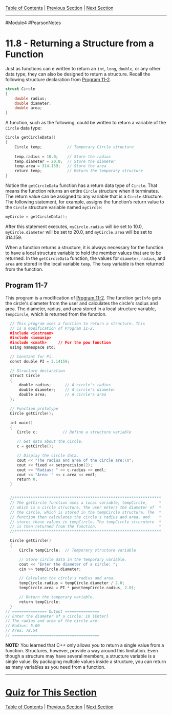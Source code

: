[Table of Contents](/README.md) | [Previous Section](11.7%20-%20Structures%20as%20Function%20Arguments.md) | [Next Section](11.9%20-%20Using%20Structured%20Bindings%20with%20Structures.md) <br />

-----
#Module4 #PearsonNotes 
# 11.8 - Returning a Structure from a Function
Just as functions can e written to return an `int`, `long`, `double`, or any other data type, they can also be designed to return a structure. Recall the following structure declaration from [Program 11-2](11.3%20-%20Accessing%20Structure%20Members.md#Program-11-2).
```c++
struct Circle
{
	double radius;
	double diameter;
	double area;
}
```

A function, such as the following, could be written to return a variable of the `Circle` data type:
```c++
Circle getCircleData()       
{         
	Circle temp;           // Temporary Circle structure
     
	temp.radius = 10.0;    // Store the radius
	temp.diameter = 20.0;  // Store the diameter
	temp.area = 314.159;   // Store the area
	return temp;           // Return the temporary structure      
}
```

Notice the `getCircleData` function has a return data type of `Circle`. That means the function returns an entire `Circle` structure when it terminates. The return value can be assigned to any variable that is a `Circle` structure. The following statement, for example, assigns the function’s return value to the `Circle` structure variable named `myCircle`:
```c++
myCircle = getCircleData();
```

After this statement executes, `myCircle.radius` will be set to 10.0, `myCircle.diameter` will be set to 20.0, and `myCircle.area` will be set to 314.159.

When a function returns a structure, it is always necessary for the function to have a local structure variable to hold the member values that are to be returned. In the `getCircleData` function, the values for `diameter`, `radius`, and `area` are stored in the local variable `temp`. The `temp` variable is then returned from the function.

## Program 11-7
This program is a modification of [Program 11-2](11.3%20-%20Accessing%20Structure%20Members.md#Program-11-2). The function `getInfo` gets the circle's diameter from the user and calculates the circle's radius and area. The diameter, radius, and area stored in a local structure variable, `tempCircle`, which is returned from the function.
```c++
  // This program uses a function to return a structure. This
  // is a modification of Program 11-2.
  #include <iostream>
  #include <iomanip>
  #include <cmath>     // For the pow function
  using namespace std;

  // Constant for Pi.
  const double PI = 3.14159;

  // Structure declaration
  struct Circle
  {
      double radius;      // A circle's radius
      double diameter;    // A circle's diameter
      double area;        // A circle's area
  };

  // Function prototype
  Circle getCircle();

  int main()
  {
     Circle c;           // Define a structure variable

     // Get data about the circle.
     c = getCircle();

     // Display the circle data.
     cout << "The radius and area of the circle are:\n";
     cout << fixed << setprecision(2);
     cout << "Radius: " << c.radius << endl;
     cout << "Area: " << c.area << endl;
     return 0;
  }


  //****************************************************************
  // The getCircle function uses a local variable, tempCircle,     *
  // which is a circle structure. The user enters the diameter of  *
  // the circle, which is stored in the tempCircle structure. The  *
  // function then calculates the circle's radius and area, and    *
  // stores those values in tempCircle. The tempCircle strucutere  *
  // is then returned from the function.                           *
  //****************************************************************

  Circle getCircle()
  {
      Circle tempCircle;  // Temporary structure variable

      // Store circle data in the temporary variable.
      cout << "Enter the diameter of a circle: ";
      cin >> tempCircle.diameter;

      // Calculate the circle's radius and area.
      tempCircle.radius = tempCircle.diameter / 2.0;
      tempCircle.area = PI * pow(tempCircle.radius, 2.0);

      // Return the temporary variable.
      return tempCircle;
  }
// =============== Output ===============
// Enter the diameter of a circle: 10 [Enter]
// The radius and area of the circle are:
// Radius: 5.00
// Area: 78.54
// ======================================
```

**NOTE:** You learned that C++ only allows you to return a single value from a function. Structures, however, provide a way around this limitation. Even though a structure may have several members, a structure variable is a single value. By packaging multiple values inside a structure, you can return as many variables as you need from a function.

-----
# [Quiz for This Section](!%20Unit%2011%20Answers.md#Quiz-11.8)
[Table of Contents](/README.md) | [Previous Section](11.7%20-%20Structures%20as%20Function%20Arguments.md) | [Next Section](11.9%20-%20Using%20Structured%20Bindings%20with%20Structures.md) <br />